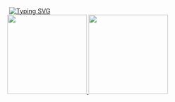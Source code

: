 <div>
  <img />
</div>
<div>
  <img  />
  <a href="https://git.io/typing-svg"><img src="https://readme-typing-svg.demolab.com?    font=Fira+Code&weight=700&pause=1000&color=7300F9&width=435&lines=Hello%2C+I'm+a+full-stack+developer!" alt="Typing SVG" /></a>
</div>
<div>
  <a href="https://github.com/YanzinhoCaue">
  <img height="180em" src="https://github-readme-stats.vercel.app/api?username=YanzinhoCaue&show_icons=true&theme=midnight-purple&include_all_commits=true&count_private=true"/>
  <img height="180em" src="https://github-readme-stats.vercel.app/api/top-langs/?username=YanzinhoCaue&layout=compact&langs_count=6&theme=midnight-purple"/>
</div>


